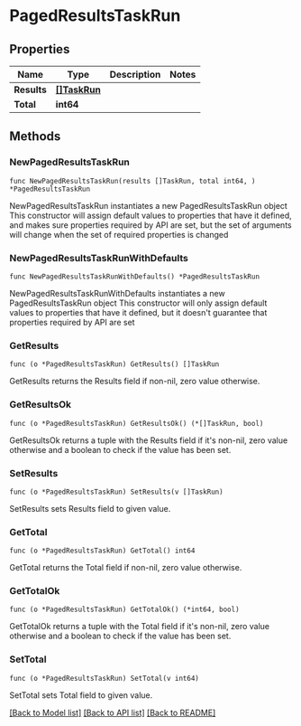 # PagedResultsTaskRun

## Properties

Name | Type | Description | Notes
------------ | ------------- | ------------- | -------------
**Results** | [**[]TaskRun**](TaskRun.md) |  | 
**Total** | **int64** |  | 

## Methods

### NewPagedResultsTaskRun

`func NewPagedResultsTaskRun(results []TaskRun, total int64, ) *PagedResultsTaskRun`

NewPagedResultsTaskRun instantiates a new PagedResultsTaskRun object
This constructor will assign default values to properties that have it defined,
and makes sure properties required by API are set, but the set of arguments
will change when the set of required properties is changed

### NewPagedResultsTaskRunWithDefaults

`func NewPagedResultsTaskRunWithDefaults() *PagedResultsTaskRun`

NewPagedResultsTaskRunWithDefaults instantiates a new PagedResultsTaskRun object
This constructor will only assign default values to properties that have it defined,
but it doesn't guarantee that properties required by API are set

### GetResults

`func (o *PagedResultsTaskRun) GetResults() []TaskRun`

GetResults returns the Results field if non-nil, zero value otherwise.

### GetResultsOk

`func (o *PagedResultsTaskRun) GetResultsOk() (*[]TaskRun, bool)`

GetResultsOk returns a tuple with the Results field if it's non-nil, zero value otherwise
and a boolean to check if the value has been set.

### SetResults

`func (o *PagedResultsTaskRun) SetResults(v []TaskRun)`

SetResults sets Results field to given value.


### GetTotal

`func (o *PagedResultsTaskRun) GetTotal() int64`

GetTotal returns the Total field if non-nil, zero value otherwise.

### GetTotalOk

`func (o *PagedResultsTaskRun) GetTotalOk() (*int64, bool)`

GetTotalOk returns a tuple with the Total field if it's non-nil, zero value otherwise
and a boolean to check if the value has been set.

### SetTotal

`func (o *PagedResultsTaskRun) SetTotal(v int64)`

SetTotal sets Total field to given value.



[[Back to Model list]](../README.md#documentation-for-models) [[Back to API list]](../README.md#documentation-for-api-endpoints) [[Back to README]](../README.md)


